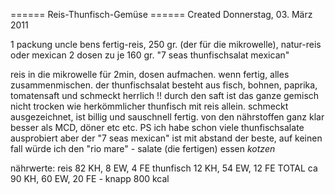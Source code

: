 
====== Reis-Thunfisch-Gemüse ======
Created Donnerstag, 03. März 2011

1 packung uncle bens fertig-reis, 250 gr. (der für die mikrowelle), natur-reis oder mexican
2 dosen zu je 160 gr. "7 seas thunfischsalat mexican"

reis in die mikrowelle für 2min, dosen aufmachen. wenn fertig, alles zusammenmischen.
der thunfischsalat besteht aus fisch, bohnen, paprika, tomatensaft und schmeckt herrlich !! durch den saft ist das ganze gemisch nicht trocken wie herkömmlicher thunfisch mit reis allein.
schmeckt ausgezeichnet, ist billig und sauschnell fertig. von den nährstoffen ganz klar besser als MCD, döner etc etc.
PS ich habe schon viele thunfischsalate ausprobiert aber der "7 seas mexican" ist mit abstand der beste, auf keinen fall würde ich den "rio mare" - salate (die fertigen) essen *kotzen*

nährwerte:
reis 82 KH, 8 EW, 4 FE
thunfisch 12 KH, 54 EW, 12 FE
TOTAL ca 90 KH, 60 EW, 20 FE - knapp 800 kcal
